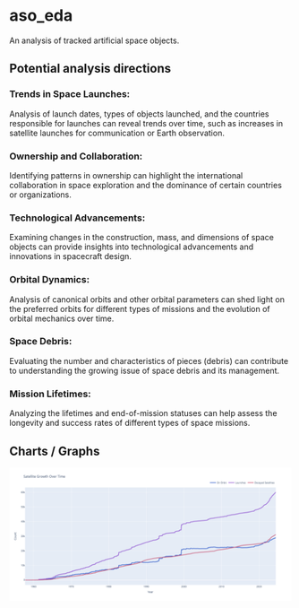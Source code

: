# aso_eda

An analysis of tracked artificial space objects.

## Potential analysis directions

### Trends in Space Launches:

Analysis of launch dates, types of objects launched, and the countries responsible for launches can reveal trends over time, such as increases in satellite launches for communication or Earth observation.

### Ownership and Collaboration:

Identifying patterns in ownership can highlight the international collaboration in space exploration and the dominance of certain countries or organizations.

### Technological Advancements:

Examining changes in the construction, mass, and dimensions of space objects can provide insights into technological advancements and innovations in spacecraft design.

### Orbital Dynamics:

Analysis of canonical orbits and other orbital parameters can shed light on the preferred orbits for different types of missions and the evolution of orbital mechanics over time.

### Space Debris:

Evaluating the number and characteristics of pieces (debris) can contribute to understanding the growing issue of space debris and its management.

### Mission Lifetimes:

Analyzing the lifetimes and end-of-mission statuses can help assess the longevity and success rates of different types of space missions.

## Charts / Graphs

[![Satellite Growth Over Time](images/sat_growth.png)](images/sat_growth.html)
